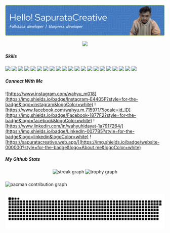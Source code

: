 ![SapurataCreative](assets/github-header-image.png)

<div align="center">
  <img src="https://visitor-badge.laobi.icu/badge?page_id=WahyuSapurata.WahyuSapurata&"  />
</div>

##### Skills
<img src="https://img.shields.io/badge/HTML5-E34F26?style=for-the-badge&logo=html5&logoColor=white"> <img src="https://img.shields.io/badge/CSS3-1572B6?style=for-the-badge&logo=css3&logoColor=white">
<img src="https://img.shields.io/badge/JavaScript-323330?style=for-the-badge&logo=javascript&logoColor=F7DF1E">
<img src="https://img.shields.io/badge/PHP-777BB4?style=for-the-badge&logo=php&logoColor=white">
<img src="https://img.shields.io/badge/json-5E5C5C?style=for-the-badge&logo=json&logoColor=white">
<img src="https://img.shields.io/badge/Bootstrap-563D7C?style=for-the-badge&logo=bootstrap&logoColor=white">
<img src="https://img.shields.io/badge/Chart%20js-FF6384?style=for-the-badge&logo=chartdotjs&logoColor=white">
<img src="https://img.shields.io/badge/Codeigniter-EF4223?style=for-the-badge&logo=codeigniter&logoColor=white">
<img src="https://img.shields.io/badge/Composer-885630?style=for-the-badge&logo=Composer&logoColor=white">
<img src="https://img.shields.io/badge/Express%20js-000000?style=for-the-badge&logo=express&logoColor=white">
<img src="https://img.shields.io/badge/jQuery-0769AD?style=for-the-badge&logo=jquery&logoColor=white">
<img src="https://img.shields.io/badge/Laragon-0E83CD?style=for-the-badge&logo=Laragon&logoColor=white">
<img src="https://img.shields.io/badge/Laravel-FF2D20?style=for-the-badge&logo=laravel&logoColor=white">
<img src="https://img.shields.io/badge/livewire-4e56a6?style=for-the-badge&logo=livewire&logoColor=white">
<img src="https://img.shields.io/badge/Nginx-009639?style=for-the-badge&logo=nginx&logoColor=white">
<img src="https://img.shields.io/badge/Node%20js-339933?style=for-the-badge&logo=nodedotjs&logoColor=white">
<img src="https://img.shields.io/badge/npm-CB3837?style=for-the-badge&logo=npm&logoColor=white">
<img src="https://img.shields.io/badge/React-20232A?style=for-the-badge&logo=react&logoColor=61DAFB">
<img src="https://img.shields.io/badge/Redux-593D88?style=for-the-badge&logo=redux&logoColor=white">
<img src="https://img.shields.io/badge/MySQL-005C84?style=for-the-badge&logo=mysql&logoColor=white">
<img src="https://img.shields.io/badge/MongoDB-4EA94B?style=for-the-badge&logo=mongodb&logoColor=white">

##### Connect With Me

![https://www.instagram.com/wahyu_m018](https://img.shields.io/badge/Instagram-E4405F?style=for-the-badge&logo=instagram&logoColor=white) ![https://www.facebook.com/wahyu.m.715971/?locale=id_ID](https://img.shields.io/badge/Facebook-1877F2?style=for-the-badge&logo=facebook&logoColor=white) ![https://www.linkedin.com/in/wahyuhidayat-1a7917264/](https://img.shields.io/badge/LinkedIn-0077B5?style=for-the-badge&logo=linkedin&logoColor=white) ![https://sapuratacreative.web.app/](https://img.shields.io/badge/website-000000?style=for-the-badge&logo=About.me&logoColor=white)

##### My Github Stats

<div align="center">
  <img src="https://streak-stats.demolab.com?user=WahyuSapurata&locale=en&mode=daily&theme=dracula&hide_border=false&border_radius=5&order=3" height="150" alt="streak graph"  />
  <img src="https://github-profile-trophy.vercel.app?username=WahyuSapurata&theme=dracula&column=-1&row=1&margin-w=8&margin-h=8&no-bg=false&no-frame=false&order=4" height="150" alt="trophy graph"  />
</div>

###

<picture>
  <source media="(prefers-color-scheme: dark)" srcset="https://raw.githubusercontent.com/WahyuSapurata/WahyuSapurata/output/pacman-contribution-graph.svg">
  <source media="(prefers-color-scheme: light)" srcset="https://raw.githubusercontent.com/WahyuSapurata/WahyuSapurata/output/pacman-contribution-graph.svg">
  <img alt="pacman contribution graph" src="https://raw.githubusercontent.com/WahyuSapurata/WahyuSapurata/output/pacman-contribution-graph.svg">
</picture>

###

<img src="https://raw.githubusercontent.com/WahyuSapurata/WahyuSapurata/output/snake.svg" alt="Snake animation" />

###